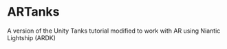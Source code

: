 # ARTanks
A version of the Unity Tanks tutorial modified to work with AR using Niantic Lightship (ARDK)
